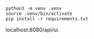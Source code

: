     python3 -m venv .venv
    source .venv/bin/activate
    pip install -r requirements.txt

localhost:8080/api/ui.
